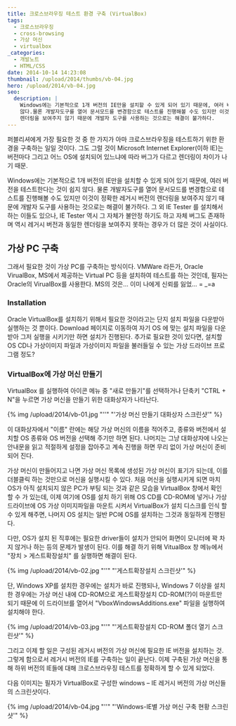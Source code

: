 ```yaml
---
title: 크로스브라우징 테스트 환경 구축 (VirtualBox)
tags:
  - 크로스브라우징
  - cross-browsing
  - 가상 머신
  - virtualbox
_categories:
  - 개발노트
  - HTML/CSS
date: 2014-10-14 14:23:08
thumbnail: /upload/2014/thumbs/vb-04.jpg
hero: /upload/2014/vb-04.jpg
seo:
  description: |
    Windows에는 기본적으로 1개 버전의 IE만을 설치할 수 있게 되어 있기 때문에, 여러 버전을 테스트한다는 것이 쉽지
    않다.물론 개발자도구를 열어 문서모드를 변경함으로 테스트를 진행해볼 수도 있지만 이것이 정확한 레거시 버전의
    렌더링을 보여주지 않기 때문에 개발자 도구를 사용하는 것으로는 해결이 불가하다.
---
```



퍼블리셔에게 가장 필요한 것 중 한 가지가 아마 크로스브라우징을 테스트하기 위한 환경을 구축하는 일일
것이다. 그도 그럴 것이 Microsoft Internet Explorer(이하 IE)는 버전마다 그리고 어느 OS에 설치되어
있느냐에 따라 버그가 다르고 렌더링이 차이가 나기 때문.

Windows에는 기본적으로 1개 버전의 IE만을 설치할 수 있게 되어 있기 때문에, 여러 버전을 테스트한다는
것이 쉽지 않다. 물론 개발자도구를 열어 문서모드를 변경함으로 테스트를 진행해볼 수도 있지만 이것이
정확한 레거시 버전의 렌더링을 보여주지 않기 때문에 개발자 도구를 사용하는 것으로는 해결이 불가하다.
그 외 IE Tester 를 설치해서 하는 이들도 있으나, IE Tester 역시 그 자체가 불안정 하기도 하고 자체
버그도 존재하며 역시 레거시 버전과 동일한 렌더링을 보여주지 못하는 경우가 더 많은 것이 사실이다.

## 가상 PC 구축

그래서 필요한 것이 가상 PC를 구축하는 방식이다. VMWare 라든가, Oracle VirualBox, MS에서 제공하는
Virtual PC 등을 설치하여 테스트를 하는 것인데, 필자는 Oracle의 VirualBox를 사용한다.
MS의 것은… 이미 나에게 신뢰를 잃었… = _=a

### Installation

Oracle VirtualBox를 설치하기 위해서 필요한 것이라고는 단지 설치 파일을 다운받아 실행하는 것 뿐이다.
Download 페이지로 이동하여 자기 OS 에 맞는 설치 파일을 다운받아 그저 실행을 시키기만 하면 설치가
진행된다. 추가로 필요한 것이 있다면, 설치할 OS CD나 가상이미지 파일과 가상이미지 파일을 불러들일 수
있는 가상 드라이브 프로그램 정도?

### VirtualBox에 가상 머신 만들기

VirtualBox 를 실행하여 아이콘 메뉴 중 "새로 만들기"를 선택하거나 단축키 "CTRL + N"을 누르면 가상
머신을 만들기 위한 대화상자가 나타난다.

<p>
  {% img /upload/2014/vb-01.jpg "''" "'가상 머신 만들기 대화상자 스크린샷'" %}
</p>

이 대화상자에서 "이름" 란에는 해당 가상 머신의 이름을 적어주고, 종류와 버전에서 설치할 OS 종류와
OS 버전을 선택해 주기만 하면 된다. 나머지는 그냥 대화상자에 나오는 안내문을 읽고 적절하게 설정을
잡아주고 계속 진행을 하면 무리 없이 가상 머신이 준비되어 진다.

가상 머신이 만들어지고 나면 가상 머신 목록에 생성된 가상 머신이 표기가 되는데, 이를 더블클릭 하는
것만으로 머신을 실행시킬 수 있다. 처음 머신을 실행시키게 되면 마치 OS가 아직 설치되지 않은 PC가
부팅 되는 것과 같은 모습을 VirtualBox 창에서 확인 할 수 가 있는데, 이제 여기에 OS를 설치 하기 위해
OS CD를 CD-ROM에 넣거나 가상 드라이브에 OS 가상 이미지파일을 마운트 시켜서 VirtualBox가 설치
디스크를 인식 할 수 있게 해주면, 나머지 OS 설치는 일반 PC에 OS를 설치하는 그것과 동일하게 진행된다.

다만, OS가 설치 된 직후에는 필요한 driver들이 설치가 안되어 화면이 모니터에 꽉 차지 않거나 하는 등의
문제가 발생이 된다. 이를 해결 하기 위해 VitualBox 창 메뉴에서 "장치 > 게스트확장설치" 를 실행하면
해결이 된다.

<p>
  {% img /upload/2014/vb-02.jpg "''" "'게스트확장설치 스크린샷'" %}
</p>

단, Windows XP를 설치한 경우에는 설치가 바로 진행되나, Windows 7 이상을 설치한 경우에는 가상 머신
내에 CD-ROM으로 게스트확장설치 CD-ROM(?)이 마운트만 되기 때문에 이 드라이브를 열어서
"VboxWindowsAdditions.exe" 파일을 실행하여 설치해야 한다.

<p>
  {% img /upload/2014/vb-03.jpg "''" "'게스트확장설치 CD-ROM 폴더 열기 스크린샷'" %}
</p>

그리고 이제 할 일은 구성된 레거시 버전의 가상 머신에 필요한 IE 버전을 설치하는 것.
그렇게 함으로서 레거시 버전의 IE를 구축하는 일이 끝난다. 이제 구축된 가상 머신을 통해 하위 버전의
IE들에 대해 크로스브라우징 테스트를 정확하게 할 수 있게 되었다.

다음 이미지는 필자가 VirtualBox로 구성한 windows – IE 레거시 버전의 가상 머신들의 스크린샷이다.
<p>
  {% img /upload/2014/vb-04.jpg "''" "'Windows-IE별 가상 머신 구축 현황 스크린샷'" %}
</p>